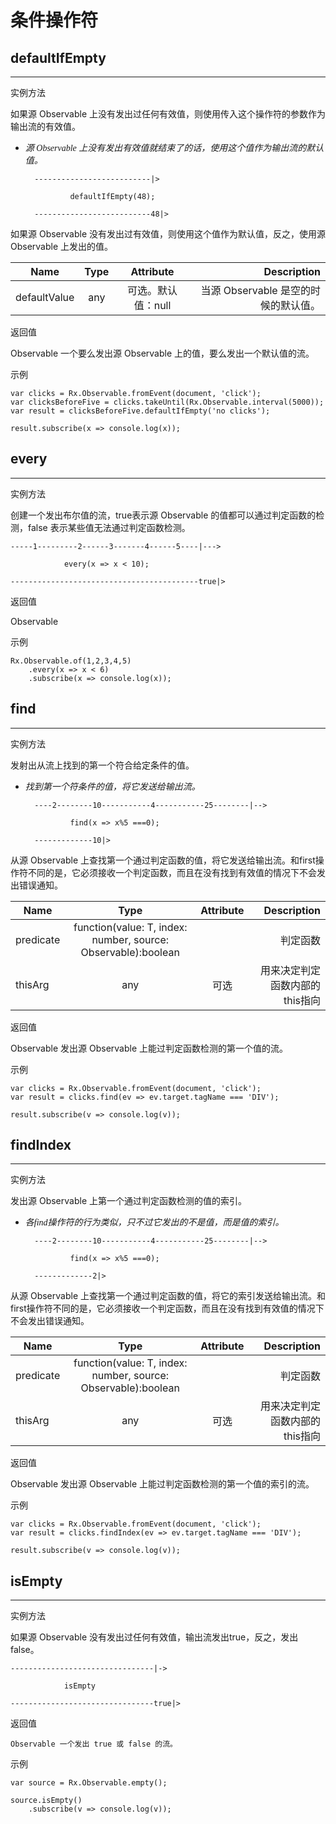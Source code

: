 # 条件操作符

## defaultIfEmpty

----
实例方法

如果源 Observable 上没有发出过任何有效值，则使用传入这个操作符的参数作为输出流的有效值。

* <font face="仿宋">_源 Observable 上没有发出有效值就结束了的话，使用这个值作为输出流的默认值。_</font>

        --------------------------|>

                defaultIfEmpty(48);

        --------------------------48|>

如果源 Observable 没有发出过有效值，则使用这个值作为默认值，反之，使用源 Observable 上发出的值。

| Name         | Type  | Attribute          | Description                          |
| ------------ | :---: | :----------------: | -----------------------------------: |
| defaultValue | any   | 可选。默认值：null | 当源 Observable 是空的时候的默认值。 |

返回值

Observable 一个要么发出源 Observable 上的值，要么发出一个默认值的流。

示例

    var clicks = Rx.Observable.fromEvent(document, 'click');
    var clicksBeforeFive = clicks.takeUntil(Rx.Observable.interval(5000));
    var result = clicksBeforeFive.defaultIfEmpty('no clicks');

    result.subscribe(x => console.log(x));

## every

----
实例方法

创建一个发出布尔值的流，true表示源 Observable 的值都可以通过判定函数的检测，false 表示某些值无法通过判定函数检测。

    -----1---------2------3-------4------5----|--->

                every(x => x < 10);

    ------------------------------------------true|>

返回值

Observable

示例

    Rx.Observable.of(1,2,3,4,5)
        .every(x => x < 6)
        .subscribe(x => console.log(x));

## find

----
实例方法

发射出从流上找到的第一个符合给定条件的值。

* <font face="仿宋">_找到第一个符条件的值，将它发送给输出流。_</font>

        ----2--------10-----------4-----------25--------|-->

                find(x => x%5 ===0);

        -------------10|>

从源 Observable 上查找第一个通过判定函数的值，将它发送给输出流。和first操作符不同的是，它必须接收一个判定函数，而且在没有找到有效值的情况下不会发出错误通知。

| Name         | Type  | Attribute          | Description                          |
| ------------ | :---: | :----------------: | -----------------------------------: |
| predicate | function<T>(value: T, index: number, source: Observable<T>):boolean   | | 判定函数 |
| thisArg | any | 可选 | 用来决定判定函数内部的this指向 |

返回值

Observable 发出源 Observable 上能过判定函数检测的第一个值的流。

示例

    var clicks = Rx.Observable.fromEvent(document, 'click');
    var result = clicks.find(ev => ev.target.tagName === 'DIV');

    result.subscribe(v => console.log(v));

## findIndex

----
实例方法

发出源 Observable 上第一个通过判定函数检测的值的索引。

* <font face="仿宋">_各find操作符的行为类似，只不过它发出的不是值，而是值的索引。_</font>

        ----2--------10-----------4-----------25--------|-->

                find(x => x%5 ===0);

        -------------2|>

从源 Observable 上查找第一个通过判定函数的值，将它的索引发送给输出流。和first操作符不同的是，它必须接收一个判定函数，而且在没有找到有效值的情况下不会发出错误通知。

| Name         | Type  | Attribute          | Description                          |
| ------------ | :---: | :----------------: | -----------------------------------: |
| predicate | function<T>(value: T, index: number, source: Observable<T>):boolean   | | 判定函数 |
| thisArg | any | 可选 | 用来决定判定函数内部的this指向 |

返回值

Observable 发出源 Observable 上能过判定函数检测的第一个值的索引的流。

示例

    var clicks = Rx.Observable.fromEvent(document, 'click');
    var result = clicks.findIndex(ev => ev.target.tagName === 'DIV');

    result.subscribe(v => console.log(v));

## isEmpty

----
实例方法

如果源 Observable 没有发出过任何有效值，输出流发出true，反之，发出false。

    --------------------------------|->

                isEmpty

    --------------------------------true|>

返回值

    Observable 一个发出 true 或 false 的流。

示例

    var source = Rx.Observable.empty();

    source.isEmpty()
        .subscribe(v => console.log(v));
